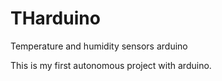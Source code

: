 # THarduino
Temperature and humidity sensors arduino

This is my first autonomous project with arduino.
